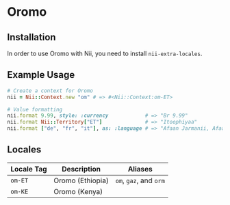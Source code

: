 <!-- This file has been generated. Source: languages/_template.md.erb -->

# Oromo

## Installation

In order to use Oromo with Nii, you need to install `nii-extra-locales`.

## Example Usage

``` ruby
# Create a context for Oromo
nii = Nii::Context.new "om" # => #<Nii::Context:om-ET>

# Value formatting
nii.format 9.99, style: :currency            # => "Br 9.99"
nii.format Nii::Territory["ET"]              # => "Itoophiyaa"
nii.format ["de", "fr", "it"], as: :language # => "Afaan Jarmanii, Afaan Faransaayii, Afaan Xaaliyaani"
```


## Locales

<table>
  <thead>
    <tr>
      <th>Locale Tag</th>
      <th>Description</th>
      <th>Aliases</th>
    </tr>
  </thead>
  <tbody>
    <tr>
      <td><code>om-ET</code></td>
      <td>Oromo (Ethiopia)</td>
      <td><code>om</code>, <code>gaz</code>, and <code>orm</code></td>
    </tr>
    <tr>
      <td><code>om-KE</code></td>
      <td>Oromo (Kenya)</td>
      <td></td>
    </tr>
  </tbody>
</table>

